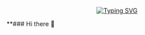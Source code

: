 <p align="center"><a href="https://git.io/typing-svg"><img src="https://readme-typing-svg.herokuapp.com?font=Fira+Code&weight=500&pause=1000&color=F7CB00&center=true&width=435&lines=I'm+Ijaz+ali+;Invoative+UX%2FUI+Designer" alt="Typing SVG" /></a></a><p>


**### Hi there 👋 

<!--
**ijaz-ali-dev/ijaz-ali-dev** is a ✨ _special_ ✨ repository because its `README.md` (this file) appears on your GitHub profile.
 
Here are some ideas to get you started:

- 🔭 I’m currently working on ...
- 🌱 I’m currently learning ...
- 👯 I’m looking to collaborate on ...
- 🤔 I’m looking for help with ...
- 💬 Ask me about ...
- 📫 How to reach me: ...
- 😄 Pronouns: ...
- ⚡ Fun fact: ...
-->
